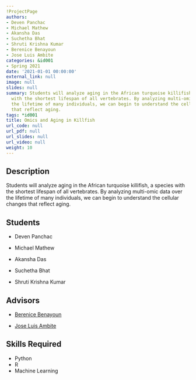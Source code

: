 ```yaml
---
!ProjectPage
authors:
- Deven Panchac
- Michael Mathew
- Akansha Das
- Suchetha Bhat
- Shruti Krishna Kumar
- Berenice Benayoun
- Jose Luis Ambite
categories: &id001
- Spring 2021
date: '2021-01-01 00:00:00'
external_link: null
image: null
slides: null
summary: Students will analyze aging in the African turquoise killifish, a species
  with the shortest lifespan of all vertebrates. By analyzing multi-omic data over
  the lifetime of many individuals, we can begin to understand the cellular changes
  that reflect aging.
tags: *id001
title: Omics and Aging in Killfish
url_code: null
url_pdf: null
url_slides: null
url_video: null
weight: 10
---
```

## Description

Students will analyze aging in the African turquoise killifish, a species with the shortest lifespan of all vertebrates. By analyzing multi-omic data over the lifetime of many individuals, we can begin to understand the cellular changes that reflect aging.





## Students

* Deven Panchac

* Michael Mathew

* Akansha Das

* Suchetha Bhat

* Shruti Krishna Kumar

## Advisors

* [Berenice Benayoun](../../../author/berenice-benayoun)

* [Jose Luis Ambite](../../../author/jose-luisambite)

## Skills Required


* Python
* R
* Machine Learning